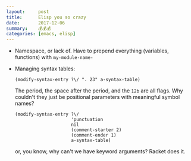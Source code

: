```yaml
---
layout:     post
title:      Elisp you so crazy
date:       2017-12-06
summary:    💰💰💰
categories: [emacs, elisp]
---
```


- Namespace, or lack of. Have to prepend everything (variables, functions) with `my-module-name-`
- Managing syntax tables:

  ```
  (modify-syntax-entry ?\/ ". 23" a-syntax-table)
  ```

  The period, the space after the period, and the `12b` are all flags. Why couldn't they just be positional parameters with meaningful symbol names?

  ```
  (modify-syntax-entry ?\/
                       'punctuation
                       nil
                       (comment-starter 2)
                       (comment-ender 1)
                       a-syntax-table)
  ```

  or, you know, why can't we have keyword arguments? Racket does it.
